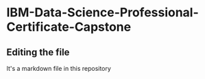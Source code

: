 # IBM-Data-Science-Professional-Certificate-Capstone

## Editing the file

It's a markdown file in this repository
